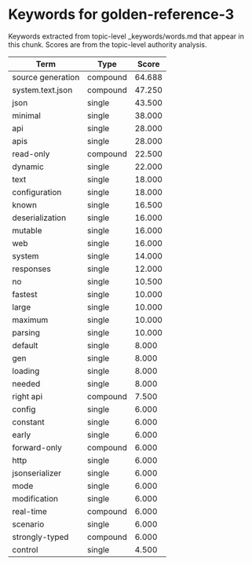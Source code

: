 # Keywords for golden-reference-3

Keywords extracted from topic-level _keywords/words.md that appear in this chunk.
Scores are from the topic-level authority analysis.

| Term | Type | Score |
|------|------|-------|
| source generation | compound | 64.688 |
| system.text.json | compound | 47.250 |
| json | single | 43.500 |
| minimal | single | 38.000 |
| api | single | 28.000 |
| apis | single | 28.000 |
| read-only | compound | 22.500 |
| dynamic | single | 22.000 |
| text | single | 18.000 |
| configuration | single | 18.000 |
| known | single | 16.500 |
| deserialization | single | 16.000 |
| mutable | single | 16.000 |
| web | single | 16.000 |
| system | single | 14.000 |
| responses | single | 12.000 |
| no | single | 10.500 |
| fastest | single | 10.000 |
| large | single | 10.000 |
| maximum | single | 10.000 |
| parsing | single | 10.000 |
| default | single | 8.000 |
| gen | single | 8.000 |
| loading | single | 8.000 |
| needed | single | 8.000 |
| right api | compound | 7.500 |
| config | single | 6.000 |
| constant | single | 6.000 |
| early | single | 6.000 |
| forward-only | compound | 6.000 |
| http | single | 6.000 |
| jsonserializer | single | 6.000 |
| mode | single | 6.000 |
| modification | single | 6.000 |
| real-time | compound | 6.000 |
| scenario | single | 6.000 |
| strongly-typed | compound | 6.000 |
| control | single | 4.500 |
